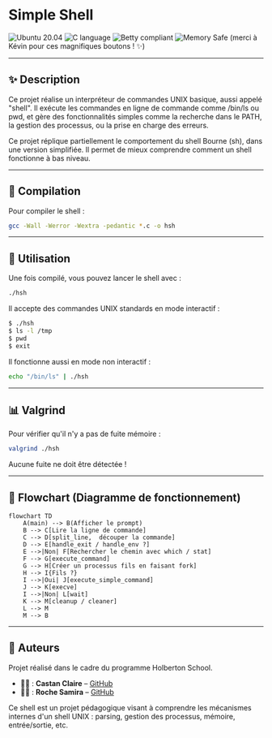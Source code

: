 # Simple Shell
![Ubuntu 20.04](https://img.shields.io/badge/Ubuntu-20.04-orange)
![C language](https://img.shields.io/badge/Language-C-blue.svg)
![Betty compliant](https://img.shields.io/badge/Betty-style-green)
![Memory Safe](https://img.shields.io/badge/Memory%20Leaks-None-success)
(merci à Kévin pour ces magnifiques boutons ! ✨)

---
## ✨ Description

Ce projet réalise un interpréteur de commandes UNIX basique, aussi appelé "shell". Il exécute les commandes en ligne de commande comme /bin/ls ou pwd, et gère des fonctionnalités simples comme la recherche dans le PATH, la gestion des processus, ou la prise en charge des erreurs.

Ce projet réplique partiellement le comportement du shell Bourne (sh), dans une version simplifiée. Il permet de mieux comprendre comment un shell fonctionne à bas niveau.

---
## 🔧 Compilation

Pour compiler le shell :
```bash
gcc -Wall -Werror -Wextra -pedantic *.c -o hsh
```

---
## 🚀 Utilisation

Une fois compilé, vous pouvez lancer le shell avec :
```bash
./hsh
```
Il accepte des commandes UNIX standards en mode interactif :
```bash
$ ./hsh
$ ls -l /tmp
$ pwd
$ exit
```
Il fonctionne aussi en mode non interactif :
```bash
echo "/bin/ls" | ./hsh
```
---
## 📊 Valgrind

Pour vérifier qu'il n'y a pas de fuite mémoire :
```bash
valgrind ./hsh
```
Aucune fuite ne doit être détectée !

---
## 🔄 Flowchart (Diagramme de fonctionnement)

```mermaid
flowchart TD
    A(main) --> B(Afficher le prompt)
    B --> C[Lire la ligne de commande]
    C --> D[split_line,  découper la commande]
    D --> E[handle_exit / handle_env ?]
    E -->|Non| F[Rechercher le chemin avec which / stat]
    F --> G[execute_command]
    G --> H[Créer un processus fils en faisant fork]
    H --> I{Fils ?}
    I -->|Oui| J[execute_simple_command]
    J --> K[execve]
    I -->|Non| L[wait]
    K --> M[cleanup / cleaner]
    L --> M
    M --> B
```

---
## 👥 Auteurs

Projet réalisé dans le cadre du programme Holberton School.

- 👨‍💻 : **Castan Claire** – [GitHub](https://github.com/Helvlaska)
- 👨‍💻 : **Roche Samira** – [GitHub](https://github.com/StrawberSam)

Ce shell est un projet pédagogique visant à comprendre les mécanismes internes d'un shell UNIX : parsing, gestion des processus, mémoire, entrée/sortie, etc.
